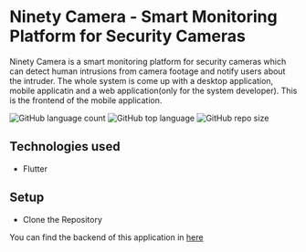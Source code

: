# Ninety Camera - Smart Monitoring Platform for Security Cameras

Ninety Camera is a smart monitoring platform for security cameras which can detect human intrusions from camera footage and notify users about the intruder. The whole system is come up with a desktop application, mobile applicatin and a web application(only for the system developer). This is the frontend of the mobile application.

![GitHub language count](https://img.shields.io/github/languages/count/Ninety-Camera/mobile-app-new)
![GitHub top language](https://img.shields.io/github/languages/top/Ninety-Camera/mobile-app-new)
![GitHub repo size](https://img.shields.io/github/repo-size/Ninety-Camera/mobile-app-new)

## Technologies used
 - Flutter
 
## Setup
 - Clone the Repository


You can find the backend of this application in [here](https://github.com/Ninety-Camera/web-backend)




